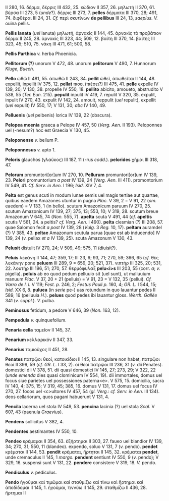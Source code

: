 II 280, 16. δέρμα, δέρρις III 432, 25. κώδιον II 357, 26. μηλωτή II 370,
61. βύρσα III 273, 5 (*unde*?). δέρρις III 273, 7. **pelles** δέρματα III
370, 28; 491, 74. διφθέραι III 24, 31. *Cf.* περὶ σκυτίνων **de
pellibus** III 24, 13, *saepius. V.* ouina pellis.

**Pellis lanata** (*uel* lanuta) μηλωτή, ἀρνακίς II 144, 45. ἀρνακὶς τὸ
προβάτιον δέρμα II 245, 28. ἀρνακίς III 323, 44; 509, 12. βαίτη III 370,
14. βαίτης III 323, 45; 510, 75. νάκη III 471, 61; 500, 58.

**Pellis Parthica** *v.* herba Phoenicia.

**Pellitorum (?)** unorum V 472, 48. unorum **pelitorum** V 490, 7.
Hunnorum *Kluge*, *Buech.*

**Pello** ὠθῶ II 481, 55. ἀπωθῶ II 243, 34. **pellit** ὠθεῖ, ἀπωθεῖται
II 144, 48. expellit, inpellit IV 375, 12. **pellat** πισει (πιέσει?)
III 475, 41. **pelle** expelle IV 139, 20; V 130, 38. propelle IV 550,
18. **pellito** abicito, amoueto, abstrudito V 538, 55 (*Ter. Eun.*
215). **pepulit** inpulit IV 419, 7. repulit V 320, 35. expulit, inpulit
IV 270, 43. expulit IV 142, 24. amouit, reppulit (*uel* repulit), expellit
(*uel* expulit) IV 550, 17; V 131, 30; *abc* IV 140, 49.

**Pelluenis** (*uel* pelbenis) lorica IV 139, 22 (obscura).

**Pelopea moenia** graeca a Pelope IV 457, 50 (*Verg. Aen.* II 193).
Peloponnes uel (-nesum?) hoc est Graecia V 130, 45.

**Peloponense** *v.* bellum P.

**Peloponnesus** *v.* apto 1.

**Peloris** glauchos (γλαῦκος) III 187, 11 (-rus *codd.*).
**pelorides** χῆμαι III 318, 47.

**Pelorum** promuntori\[or\]um IV 270, 10. **Pellurum**
promuntori\[or\]um IV 139, 23. **Pelori** promuntorium *a post* IV 139,
24 (*Verg. Aen.* III 411). promontorium IV 549, 41. *Cf. Serv. in Aen.*
I 196; *Isid.* XIV 7, 4.

**Pelta** est genus scuti in modum lunae semis uel magis tertiae aut
quartae, quibus eaedem Amazones utuntur in pugna *Plac.* V 39, 2 = V 91,
22 (*om.* eaedem) = V 133, 1 (in bello). scutum Amazonicum paruum IV 270,
25. scutum Amazonicum IV 139, 27; 375, 13; 553, 10; V 319, 28. scutum
breue Amazonum V 645, 74 (*Non.* 555, 7). **apelta** scuta V 491, 44
(*cf.* **apeltis** scutis V 561, 24. a peltis? *cf. Verg. Aen.* I 490).
**pelta** clesmian (?) III 208, 57. quae Salomon fecit *a post* IV 139,
28 (*Vulg.* 3 *Reg.* 10, 17). **peltam** auramdel (?) V 385, 43.
**peltae** Amazonum scutula parua \[quae est ab inducendo\] IV 139, 24
(*v.* pellax *et a* IV 139, 25). scuta Amazonum V 130, 43.

**Pelusit** distulit IV 270, 24; V 509, 49; 575, 11 (diuisit?).

**Peluis** λεκάνη II 144, 47; 359, 17; III 23, 6; 93, 71; 270, 59; 366,
65 (*cf.* θὲς λεκάνην pone **peluem** III 289, 9 = 659, 20; 521, 37).
νιπτήρ III 325, 20; 531, 22. λουτήρ III 196, 51; 270, 57. θερμόφυλαξ
**pelu\<i\>s** III 203, 55 (corr. *a*; *v.* pigella). **peluis** ab eo
quod pedum pelluuio sit (uel sunt), ut malluuium manuum *Plac.* V 37,
20 + 21 (pelluis) = V 91, 23 = V 132, 35 (pellui). *Cf. Varro de l. l.*
V 119; *Fest. p.* 246, 2; *Festus Pauli p.* 160, 4; *GR. L.* I 544, 15;
*Isid.* XX 6, 8. **puluea** (in *serie* pe-) uas rotundum in quo
lauantur pedes II 589, 16 (pelluuia *H.*). **pelues** quod pedes ibi
lauantur gloss. *Werth. Gallée* 341 (*v. suppl.*). *V.* pulba.

**Peminosus** fetidum, a pedore V 646, 39 (*Non.* 163, 12).

**Pempedula** *v.* quinquefolium.

**Penaria cella** ταμεῖον II 145, 37.

**Penarium** κελλαρικόν II 347, 33.

**Penarius** ταμιοῦχος II 451, 28.

**Penates** πατρῷοι θεοί, κατοικίδιοι II 145, 13. singulare non habet,
πατρῷοι θεοί II 399, 59 (*cf. GR. L.* I 33, 2). οἱ θεοὶ πατρῷοι III 236,
31 (*v.* dii Penates). domestici dii V 378, 51. dii quasi domestici IV
145, 27; 273, 29; V 322, 22 (*unde emenda* dies quasi clominicum IV 554,
19). dii immortales, domus uel focus siue parietes uel possessiones
paterna\<e\>. V 575, 15. domicilia, sacra IV 140, 4; 375, 15; V 319, 45;
385, 16. domus V 131, 17. domus uel focus IV 270, 27. focos uel
\<c\>ultores IV 457, 54 (*gl. Verg.*: *cf. Serv. in Aen.* III 134). deos
cellariorum, quos pagani habuerunt V 131, 4.

**Pencila** lacerna uel stola IV 549, 53. **pencina** lacinia (?) uel
stola *Scal.* V 607, 43 (paenula *Graevius*).

**Pendens** sollicitus V 382, 4.

**Pendentes** aestimantes IV 550, 10.

**Pendeo** κρέμαμαι II 354, 63. ἐξήρτημαι II 303, 27. faueo uel blandior
IV 139, 34; 270, 31; 550, 11 (blandeo). expendo, soluo V 131, 7 (*v.*
pendo). **pendet** κρέμαται II 144, 53. **pendit** κρέμαται, ἤρτηται II
145, 32. κρέμαται **pendet**, unde cremaculus II 145, 1 *margo.*
**pendent** sentiunt IV 550, 9 (*v.* pendo); V 329, 16. suspensi sunt V
131, 22. **pendere** consistere V 319, 18. *V.* pendo.

**Pendiculus** *v.* pediculus.

**Pendo** ἡγοῦμαι καὶ τιμῶμαι καὶ σταθμίζω καὶ τίνω καὶ ἤρτημαι καὶ
ἀποδίδομαι II 145, 1. ἡγοῦμαι, τιννύω II 145, 29. σταθμίζω II 436, 28.
ἤρτημαι II
